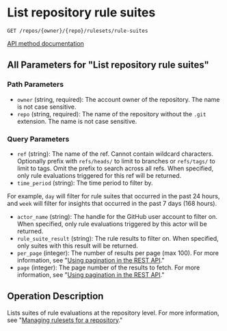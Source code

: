 # List repository rule suites

`GET /repos/{owner}/{repo}/rulesets/rule-suites`

[API method documentation](https://docs.github.com/rest/repos/rule-suites#list-repository-rule-suites)

## All Parameters for "List repository rule suites"

### Path Parameters

- `owner` (string, required): The account owner of the repository. The name is not case sensitive.
- `repo` (string, required): The name of the repository without the `.git` extension. The name is not case sensitive.
### Query Parameters

- `ref` (string): The name of the ref. Cannot contain wildcard characters. Optionally prefix with `refs/heads/` to limit to branches or `refs/tags/` to limit to tags. Omit the prefix to search across all refs. When specified, only rule evaluations triggered for this ref will be returned.
- `time_period` (string): The time period to filter by.

For example, `day` will filter for rule suites that occurred in the past 24 hours, and `week` will filter for insights that occurred in the past 7 days (168 hours).
- `actor_name` (string): The handle for the GitHub user account to filter on. When specified, only rule evaluations triggered by this actor will be returned.
- `rule_suite_result` (string): The rule results to filter on. When specified, only suites with this result will be returned.
- `per_page` (integer): The number of results per page (max 100). For more information, see "[Using pagination in the REST API](https://docs.github.com/rest/using-the-rest-api/using-pagination-in-the-rest-api)."
- `page` (integer): The page number of the results to fetch. For more information, see "[Using pagination in the REST API](https://docs.github.com/rest/using-the-rest-api/using-pagination-in-the-rest-api)."

## Operation Description

Lists suites of rule evaluations at the repository level.
For more information, see "[Managing rulesets for a repository](https://docs.github.com/repositories/configuring-branches-and-merges-in-your-repository/managing-rulesets/managing-rulesets-for-a-repository#viewing-insights-for-rulesets)."

